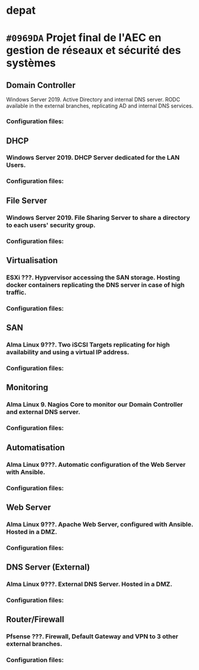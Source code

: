 # **depat**
# `#0969DA` Projet final de l'AEC en gestion de réseaux et sécurité des systèmes

## **Domain Controller**
Windows Server 2019. Active Directory and internal DNS server. RODC available in the external branches, replicating AD and internal DNS services.
### Configuration files:

## **DHCP**
### Windows Server 2019. DHCP Server dedicated for the LAN Users.
### Configuration files:

## **File Server**
### Windows Server 2019. File Sharing Server to share a directory to each users' security group.
### Configuration files:

## **Virtualisation**
### ESXi ???. Hypvervisor accessing the SAN storage. Hosting docker containers replicating the DNS server in case of high traffic.
### Configuration files:

## **SAN**
### Alma Linux 9???. Two iSCSI Targets replicating for high availability and using a virtual IP address.
### Configuration files:

## **Monitoring**
### Alma Linux 9. Nagios Core to monitor our Domain Controller and external DNS server.
### Configuration files: 

## **Automatisation**
### Alma Linux 9???. Automatic configuration of the Web Server with Ansible.
### Configuration files:

## **Web Server**
### Alma Linux 9???. Apache Web Server, configured with Ansible. Hosted in a DMZ.
### Configuration files:

## **DNS Server (External)**
### Alma Linux 9???. External DNS Server. Hosted in a DMZ.
### Configuration files:

## **Router/Firewall**
### Pfsense ???. Firewall, Default Gateway and VPN to 3 other external branches.
### Configuration files:



